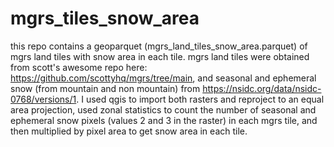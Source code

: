 # mgrs_tiles_snow_area
this repo contains a geoparquet (mgrs_land_tiles_snow_area.parquet) of mgrs land tiles with snow area in each tile. mgrs land tiles were obtained from scott's awesome repo here: https://github.com/scottyhq/mgrs/tree/main, and seasonal and ephemeral snow (from mountain and non mountain) from https://nsidc.org/data/nsidc-0768/versions/1. I used qgis to import both rasters and reproject to an equal area projection, used zonal statistics to count the number of seasonal and ephemeral snow pixels (values 2 and 3 in the raster) in each mgrs tile, and then multiplied by pixel area to get snow area in each tile. 
